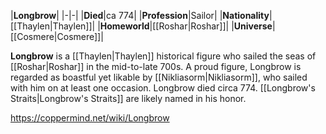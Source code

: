 |**Longbrow**|
|-|-|
|**Died**|ca 774|
|**Profession**|Sailor|
|**Nationality**|[[Thaylen\|Thaylen]]|
|**Homeworld**|[[Roshar\|Roshar]]|
|**Universe**|[[Cosmere\|Cosmere]]|

**Longbrow** is a [[Thaylen\|Thaylen]] historical figure who sailed the seas of [[Roshar\|Roshar]] in the mid-to-late 700s.
A proud figure, Longbrow is regarded as boastful yet likable by [[Nikliasorm\|Nikliasorm]], who sailed with him on at least one occasion.
Longbrow died circa 774. [[Longbrow's Straits\|Longbrow's Straits]] are likely named in his honor.



https://coppermind.net/wiki/Longbrow